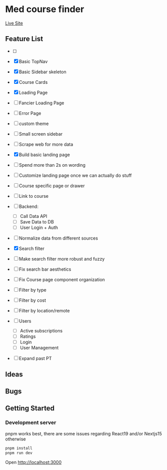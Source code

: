 # Med course finder

[Live Site](https://med-courses.vercel.app/)

## Feature List

- [ ]
- [x] Basic TopNav
- [x] Basic Sidebar skeleton
- [x] Course Cards
- [x] Loading Page
- [ ] Fancier Loading Page
- [ ] Error Page
- [ ] custom theme
- [ ] Small screen sidebar
- [ ] Scrape web for more data
- [x] Build basic landing page
- [ ] Spend more than 2s on wording
- [ ] Customize landing page once we can actually do stuff
- [ ] Course specific page or drawer
- [ ] Link to course
- [ ] Backend:

  - [ ] Call Data API
  - [ ] Save Data to DB
  - [ ] User Login + Auth

- [ ] Normalize data from different sources
- [x] Search filter
- [ ] Make search filter more robust and fuzzy
- [ ] Fix search bar aesthetics
- [ ] Fix Course page component organization
- [ ] Filter by type
- [ ] Filter by cost
- [ ] Filter by location/remote
- [ ] Users
  - [ ] Active subscriptions
  - [ ] Ratings
  - [ ] Login
  - [ ] User Management
- [ ] Expand past PT

## Ideas

## Bugs

## Getting Started

### Development server

pnpm works best, there are some issues regarding React19 and/or Nextjs15 otherwise

```bash
pnpm install
pnpm run dev
```

Open [http://localhost:3000](http://localhost:3000)

